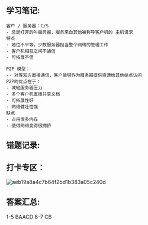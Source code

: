 ## 学习笔记:
```
客户 / 服务器：C/S
- 总是打开的叫服务器，服务来自其他被称呼客户机的 主机请求
特点
- 地位不平等，少数服务器担当整个网络的管理工作
- 客户机相互之间不通信
- 可拓展不佳
```
```
P2P 模型：
-- 对等双方直接通信，客户能够作为服务器提供资源给其他结点访问
P2P的优点在于：
- 减轻服务器压力
- 多个客户机直接共享文档
- 可拓展性好
- 网络健壮性强
缺点
- 占用很多内存
- 使得网络变得很拥挤
```

## 错题记录:



## 打卡专区：
![aeb19a8a4c7b64f2bd1b383a05c240d](https://user-images.githubusercontent.com/68007558/180789105-25572cc3-7c98-412b-8c2a-57a3612be999.jpg)


## 答案汇总: 
1-5 BAACD 
6-7 CB

